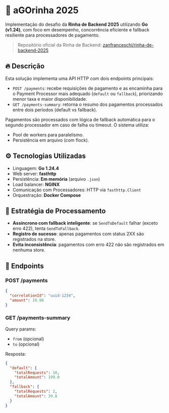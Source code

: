 # 🐔 aGOrinha 2025

Implementação do desafio da **Rinha de Backend 2025** utilizando **Go (v1.24)**, com foco em desempenho, concorrência eficiente e fallback resiliente para processadores de pagamento.

> Repositório oficial da Rinha de Backend: [zanfranceschi/rinha-de-backend-2025](https://github.com/zanfranceschi/rinha-de-backend-2025)

## 🔥 Descrição

Esta solução implementa uma API HTTP com dois endpoints principais:

- `POST /payments`: recebe requisições de pagamento e as encaminha para o Payment Processor mais adequado (`default` ou `fallback`), priorizando menor taxa e maior disponibilidade.
- `GET /payments-summary`: retorna o resumo dos pagamentos processados entre dois períodos (default vs fallback).

Pagamentos são processados com lógica de fallback automática para o segundo processador em caso de falha ou timeout. O sistema utiliza:

- Pool de workers para paralelismo.
- Persistência em arquivo (com flock).

## ⚙️ Tecnologias Utilizadas

* Linguagem: **Go 1.24.4**
* Web server: **fasthttp**
* Persistência: **Em memória** (arquivo `.json`)
* Load balancer: **NGINX**
* Comunicação com Processadores: HTTP via `fasthttp.Client`
* Orquestração: **Docker Compose**

## 🧠 Estratégia de Processamento

* **Assíncrono com fallback inteligente**: se `SendToDefault` falhar (exceto erro 422), tenta `SendToFallback`.
* **Registro de sucesso**: apenas pagamentos com status 2XX são registrados na store.
* **Evita inconsistência**: pagamentos com erro 422 não são registrados em nenhuma store.

## 🧪 Endpoints

### POST /payments

```json
{
  "correlationId": "uuid-1234",
  "amount": 19.90
}
```

### GET /payments-summary

Query params:

* `from` (opcional)
* `to` (opcional)

Resposta:

```json
{
  "default": {
    "totalRequests": 10,
    "totalAmount": 199.0
  },
  "fallback": {
    "totalRequests": 2,
    "totalAmount": 39.8
  }
}
```
